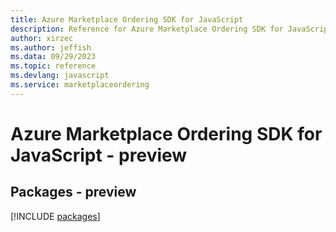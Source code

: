 ```yaml
---
title: Azure Marketplace Ordering SDK for JavaScript
description: Reference for Azure Marketplace Ordering SDK for JavaScript
author: xirzec
ms.author: jeffish
ms.data: 09/29/2023
ms.topic: reference
ms.devlang: javascript
ms.service: marketplaceordering
---
```

# Azure Marketplace Ordering SDK for JavaScript - preview
## Packages - preview
[!INCLUDE [packages](marketplace-ordering-index.md)]
